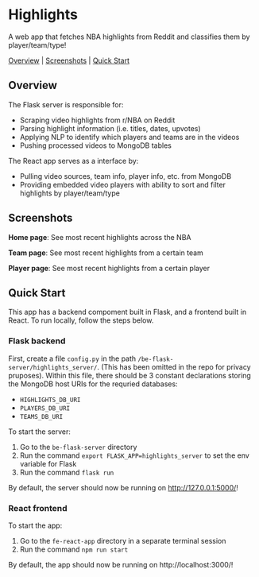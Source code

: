 # Highlights

A web app that fetches NBA highlights from Reddit and classifies them by player/team/type!

[Overview](#Overview) | [Screenshots](#screenshots) | [Quick Start](#quick-start)


## Overview

The Flask server is responsible for:
* Scraping video highlights from r/NBA on Reddit
* Parsing highlight information (i.e. titles, dates, upvotes)
* Applying NLP to identify which players and teams are in the videos
* Pushing processed videos to MongoDB tables

The React app serves as a interface by:
* Pulling video sources, team info, player info, etc. from MongoDB
* Providing embedded video players with ability to sort and filter highlights by player/team/type


## Screenshots

**Home page**: See most recent highlights across the NBA

**Team page**: See most recent highlights from a certain team

**Player page**: See most recent highlights from a certain player


## Quick Start

This app has a backend compoment built in Flask, and a frontend built in React. To run locally, follow the steps below.

### Flask backend

First, create a file `config.py` in the path `/be-flask-server/highlights_server/`. (This has been omitted in the repo for privacy pruposes). Within this file, there should be 3 constant declarations storing the MongoDB host URIs for the requried databases:
* `HIGHLIGHTS_DB_URI`
* `PLAYERS_DB_URI`
* `TEAMS_DB_URI`

To start the server:
1. Go to the `be-flask-server` directory
2. Run the command `export FLASK_APP=highlights_server` to set the env variable for Flask
3. Run the command `flask run`

By default, the server should now be running on http://127.0.0.1:5000/!

### React frontend

To start the app:
1. Go to the `fe-react-app` directory in a separate terminal session
2. Run the command `npm run start`

By default, the app should now be running on http://localhost:3000/!
